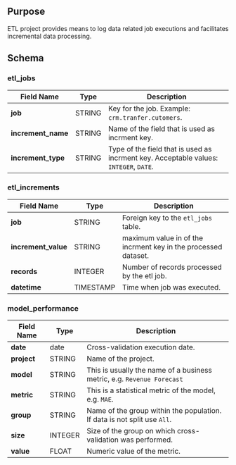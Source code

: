 ## Purpose ##

ETL project provides means to log data related job executions and facilitates incremental data processing.


## Schema ##

### etl_jobs ###

Field Name | Type | Description
-----------|------|------------
__job__ | STRING | Key for the job. Example: `crm.tranfer.cutomers`.
__increment_name__ | STRING | Name of the field that is used as incrment key.
__increment_type__ |STRING | Type of the field that is used as incrment key. Acceptable values: `INTEGER`, `DATE`.


### etl_increments ###

Field Name | Type | Description
-----------|------|------------
__job__ | STRING | Foreign key to the `etl_jobs` table.
__increment_value__ | STRING | maximum value in of the incrment key in the processed dataset.
__records__ |INTEGER | Number of records processed by the etl job.
__datetime__ | TIMESTAMP | Time when job was executed.

### model_performance ###

Field Name | Type | Description
-----------|------|------------
__date__ | date | Cross-validation execution date.
__project__ | STRING | Name of the project.
__model__ | STRING | This is usually the name of a business metric, e.g. `Revenue Forecast`
__metric__ | STRING | This is a statistical metric of the model, e.g. `MAE`.
__group__ | STRING | Name of the group within the population. If data is not split use `All`.
__size__ | INTEGER | Size of the group on which cross-validation was performed.
__value__ | FLOAT | Numeric value of the metric.

